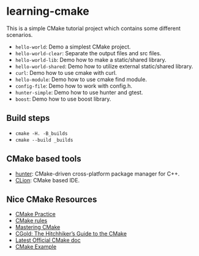 # learning-cmake

This is a simple CMake tutorial project which contains some different scenarios.

* `hello-world`: Demo a simplest CMake project.
* `hello-world-clear`: Separate the output files and src files.
* `hello-world-lib`: Demo how to make a static/shared library.
* `hello-world-shared`: Demo how to utilize external static/shared library.
* `curl`: Demo how to use cmake with curl.
* `hello-module`: Demo how to use cmake find module.
* `config-file`: Demo how to work with config.h.
* `hunter-simple`: Demo how to use hunter and gtest.
* `boost`: Demo how to use boost library.

## Build steps
* `cmake -H. -B_builds`
* `cmake --build _builds`

## CMake based tools
* [hunter](https://github.com/ruslo/hunter): CMake-driven cross-platform package manager for C++.
* [CLion](https://www.jetbrains.com/clion/): CMake based IDE.

## Nice CMake Resources
* [CMake Practice](docs/cmake-practice.pdf)
* [CMake rules](docs/cmake-rules.pdf)
* [Mastering CMake](docs/mastering-cmake.pdf)
* [CGold: The Hitchhiker’s Guide to the CMake](https://cgold.readthedocs.io/en/latest/index.html)
* [Latest Official CMake doc](https://cmake.org/cmake/help/latest/index.html)
* [CMake Example](https://github.com/ttroy50/cmake-examples)
